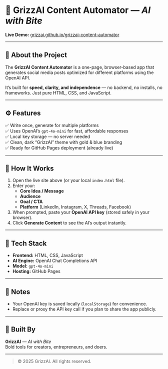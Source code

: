 # 🐻 GrizzAI Content Automator — *AI with Bite*

**Live Demo:** [grizzai.github.io/grizzai-content-automator](https://grizzai.github.io/grizzai-content-automator)

---

## 🚀 About the Project
The **GrizzAI Content Automator** is a one-page, browser-based app that generates social media posts optimized for different platforms using the OpenAI API.

It’s built for **speed, clarity, and independence** — no backend, no installs, no frameworks. Just pure HTML, CSS, and JavaScript.

---

## ⚙️ Features
✅ Write once, generate for multiple platforms  
✅ Uses OpenAI’s `gpt-4o-mini` for fast, affordable responses  
✅ Local key storage — no server needed  
✅ Clean, dark “GrizzAI” theme with gold & blue branding  
✅ Ready for GitHub Pages deployment (already live)

---

## 🧩 How It Works
1. Open the live site above (or your local `index.html` file).  
2. Enter your:
   - **Core Idea / Message**
   - **Audience**
   - **Goal / CTA**
   - **Platform** (LinkedIn, Instagram, X, Threads, Facebook)
3. When prompted, paste your **OpenAI API key** (stored safely in your browser).
4. Click **Generate Content** to see the AI’s output instantly.

---

## 🧠 Tech Stack
- **Frontend:** HTML, CSS, JavaScript  
- **AI Engine:** OpenAI Chat Completions API  
- **Model:** `gpt-4o-mini`  
- **Hosting:** GitHub Pages  

---

## 🔐 Notes
- Your OpenAI key is saved locally (`localStorage`) for convenience.  
- Replace or proxy the API key call if you plan to share the app publicly.

---

## 🦾 Built By
**GrizzAI** — *AI with Bite*  
Bold tools for creators, entrepreneurs, and doers.

---

> © 2025 GrizzAI. All rights reserved.

